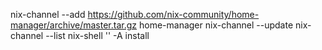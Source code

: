 nix-channel --add https://github.com/nix-community/home-manager/archive/master.tar.gz home-manager
nix-channel --update
nix-channel --list
nix-shell '<home-manager>' -A install
